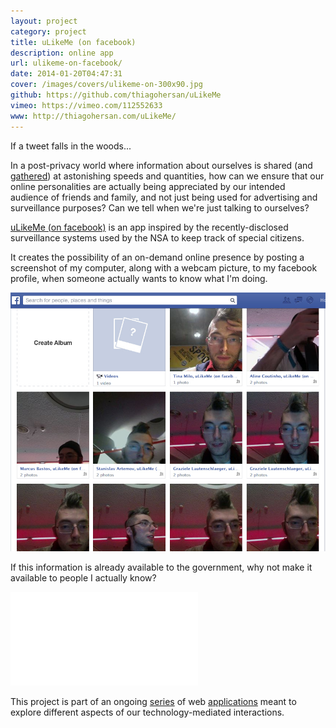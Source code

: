 ```yaml
---
layout: project
category: project
title: uLikeMe (on facebook)
description: online app
url: ulikeme-on-facebook/
date: 2014-01-20T04:47:31
cover: /images/covers/ulikeme-on-300x90.jpg
github: https://github.com/thiagohersan/uLikeMe
vimeo: https://vimeo.com/112552633
www: http://thiagohersan.com/uLikeMe/
---
```

If a tweet falls in the woods...

In a post-privacy world where information about ourselves is shared (and [gathered](http://www.youtube.com/watch?v=vILAlhwUgIU)) at astonishing speeds and quantities, how can we ensure that our online personalities are actually being appreciated by our intended audience of friends and family, and not just being used for advertising and surveillance purposes? Can we tell when we're just talking to ourselves?

[uLikeMe (on facebook)](http://thiagohersan.com/uLikeMe) is an app inspired by the recently-disclosed surveillance systems used by the NSA to keep track of special citizens.

It creates the possibility of an on-demand online presence by posting a screenshot of my computer, along with a webcam picture, to my facebook profile, when someone actually wants to know what I'm doing.

![](/images/projects/ulikeme-on-facebook/albums.jpg)

If this information is already available to the government, why not make it available to people I actually know?

<div class="video-wrapper video-wrapper-16x9">
    <iframe src="//player.vimeo.com/video/112552633" frameborder="0" webkitallowfullscreen="" mozallowfullscreen="" allowfullscreen=""></iframe>
</div>

This project is part of an ongoing [series](/project/ilikeme-on-facebook/ ) of web [applications](/project/ilikeyou-on-facebook/) meant to explore different aspects of our technology-mediated interactions.
